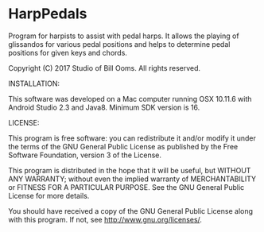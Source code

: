 # HarpPedals
Program for harpists to assist with pedal harps. It allows the playing of glissandos for various
pedal positions and helps to determine pedal positions for given keys and chords.

Copyright (C) 2017 Studio of Bill Ooms. All rights reserved.

INSTALLATION: 

This software was developed on a Mac computer running OSX 10.11.6 with Android Studio 2.3 and Java8.
Minimum SDK version is 16.

LICENSE: 

This program is free software: you can redistribute it and/or modify it under the terms 
of the GNU General Public License as published by the Free Software Foundation, version 3 of the License.

This program is distributed in the hope that it will be useful, but WITHOUT ANY WARRANTY; 
without even the implied warranty of MERCHANTABILITY or FITNESS FOR A PARTICULAR PURPOSE. 
See the GNU General Public License for more details.

You should have received a copy of the GNU General Public License along with this program. 
If not, see http://www.gnu.org/licenses/.
